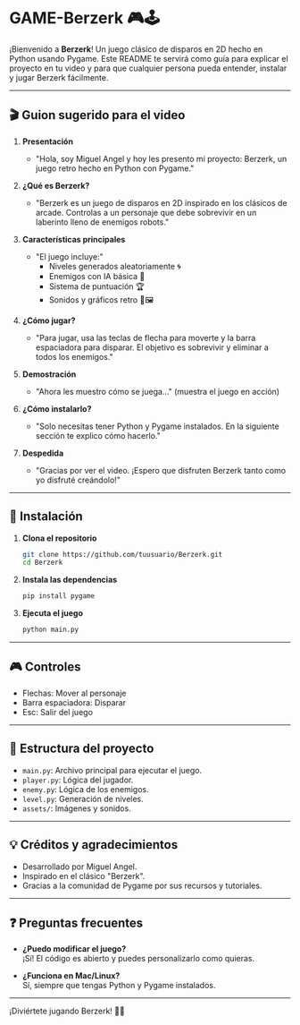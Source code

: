 # GAME-Berzerk 🎮🕹️

¡Bienvenido a **Berzerk**! Un juego clásico de disparos en 2D hecho en Python usando Pygame. Este README te servirá como guía para explicar el proyecto en tu video y para que cualquier persona pueda entender, instalar y jugar Berzerk fácilmente.

---

## 🎬 Guion sugerido para el video

1. **Presentación**
   - "Hola, soy Miguel Angel y hoy les presento mi proyecto: Berzerk, un juego retro hecho en Python con Pygame."

2. **¿Qué es Berzerk?**
   - "Berzerk es un juego de disparos en 2D inspirado en los clásicos de arcade. Controlas a un personaje que debe sobrevivir en un laberinto lleno de enemigos robots."

3. **Características principales**
   - "El juego incluye:"
     - Niveles generados aleatoriamente 🌀
     - Enemigos con IA básica 🤖
     - Sistema de puntuación 🏆
     - Sonidos y gráficos retro 🎵🖼️

4. **¿Cómo jugar?**
   - "Para jugar, usa las teclas de flecha para moverte y la barra espaciadora para disparar. El objetivo es sobrevivir y eliminar a todos los enemigos."

5. **Demostración**
   - "Ahora les muestro cómo se juega..." (muestra el juego en acción)

6. **¿Cómo instalarlo?**
   - "Solo necesitas tener Python y Pygame instalados. En la siguiente sección te explico cómo hacerlo."

7. **Despedida**
   - "Gracias por ver el video. ¡Espero que disfruten Berzerk tanto como yo disfruté creándolo!"

---

## 🚀 Instalación

1. **Clona el repositorio**
   ```bash
   git clone https://github.com/tuusuario/Berzerk.git
   cd Berzerk
   ```

2. **Instala las dependencias**
   ```bash
   pip install pygame
   ```

3. **Ejecuta el juego**
   ```bash
   python main.py
   ```

---

## 🎮 Controles

- Flechas: Mover al personaje
- Barra espaciadora: Disparar
- Esc: Salir del juego

---

## 📂 Estructura del proyecto

- `main.py`: Archivo principal para ejecutar el juego.
- `player.py`: Lógica del jugador.
- `enemy.py`: Lógica de los enemigos.
- `level.py`: Generación de niveles.
- `assets/`: Imágenes y sonidos.

---

## 💡 Créditos y agradecimientos

- Desarrollado por Miguel Angel.
- Inspirado en el clásico "Berzerk".
- Gracias a la comunidad de Pygame por sus recursos y tutoriales.

---

## ❓ Preguntas frecuentes

- **¿Puedo modificar el juego?**  
  ¡Sí! El código es abierto y puedes personalizarlo como quieras.

- **¿Funciona en Mac/Linux?**  
  Sí, siempre que tengas Python y Pygame instalados.

---

¡Diviértete jugando Berzerk! 🚀👾
